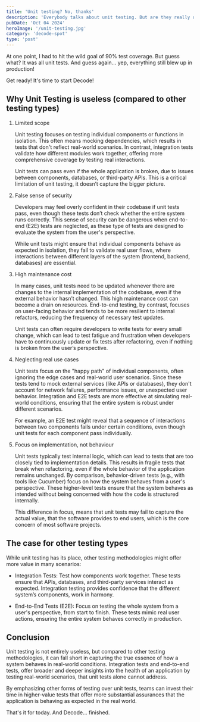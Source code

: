 ```yaml
---
title: 'Unit testing? No, thanks'
description: 'Everybody talks about unit testing. But are they really useful, compared to other types of tests, like E2E tests?'
pubDate: 'Oct 04 2024'
heroImage: '/unit-testing.jpg'
category: 'decode-spot'
type: 'post'
---
```


At one point, I had to hit the wild goal of 90% test coverage. But guess what? It was all unit tests. And guess again…
yep, everything still blew up in production!

Get ready! It's time to start Decode!

## Why Unit Testing is useless (compared to other testing types)

1. Limited scope

   Unit testing focuses on testing individual components or functions in isolation. This often means mocking
   dependencies, which results in tests that don't reflect real-world scenarios. In contrast, integration tests validate
   how different modules work together, offering more comprehensive coverage by testing real interactions.

   Unit tests can pass even if the whole application is broken, due to issues between components, databases, or
   third-party APIs. This is a critical limitation of unit testing, it doesn’t capture the bigger picture.

2. False sense of security

   Developers may feel overly confident in their codebase if unit tests pass, even though these tests don’t check
   whether the entire system runs correctly. This sense of security can be dangerous when end-to-end (E2E) tests
   are neglected, as these type of tests are designed to evaluate the system from the user's perspective.

   While unit tests might ensure that individual components behave as expected in isolation, they fail to validate real
   user flows, where interactions between different layers of the system (frontend, backend, databases) are essential.

3. High maintenance cost

   In many cases, unit tests need to be updated whenever there are changes to the internal implementation of the
   codebase, even if the external behavior hasn’t changed. This high maintenance cost can become a drain on resources.
   End-to-end testing, by contrast, focuses on user-facing behavior and tends to be more resilient to internal
   refactors, reducing the frequency of necessary test updates.

   Unit tests can often require developers to write tests for every small change, which can lead to test fatigue and
   frustration when developers have to continuously update or fix tests after refactoring, even if nothing is broken
   from the user’s perspective.

4. Neglecting real use cases

   Unit tests focus on the "happy path" of individual components, often ignoring the edge cases and real-world user
   scenarios. Since these tests tend to mock external services (like APIs or databases), they don't account for network
   failures, performance issues, or unexpected user behavior. Integration and E2E tests are more effective at simulating
   real-world conditions, ensuring that the entire system is robust under different scenarios.

   For example, an E2E test might reveal that a sequence of interactions between two components fails under certain
   conditions, even though unit tests for each component pass individually.

5. Focus on implementation, not behaviour

   Unit tests typically test internal logic, which can lead to tests that are too closely tied to implementation
   details. This results in fragile tests that break when refactoring, even if the whole behavior of the application
   remains unchanged. By comparison, behavior-driven tests (e.g., with tools like Cucumber) focus on how the system
   behaves from a user's perspective. These higher-level tests ensure that the system behaves as intended without being
   concerned with how the code is structured internally.

   This difference in focus, means that unit tests may fail to capture the actual value, that the software provides to
   end users, which is the core concern of most software projects.

## The case for other testing types

While unit testing has its place, other testing methodologies might offer more value in many scenarios:

- Integration Tests: Test how components work together. These tests ensure that APIs, databases, and third-party
  services interact as expected. Integration testing provides confidence that the different system’s components, work in
  harmony.

- End-to-End Tests (E2E): Focus on testing the whole system from a user's perspective, from start to finish. These
  tests mimic real user actions, ensuring the entire system behaves correctly in production.

## Conclusion

Unit testing is not entirely useless, but compared to other testing methodologies, it can fall short in capturing the
true essence of how a system behaves in real-world conditions. Integration tests and end-to-end tests, offer broader and
deeper insights into the health of an application by testing real-world scenarios, that unit tests alone cannot address.

By emphasizing other forms of testing over unit tests, teams can invest their time in higher-value tests that offer more
substantial assurances that the application is behaving as expected in the real world.

That's it for today. And Decode... finished.